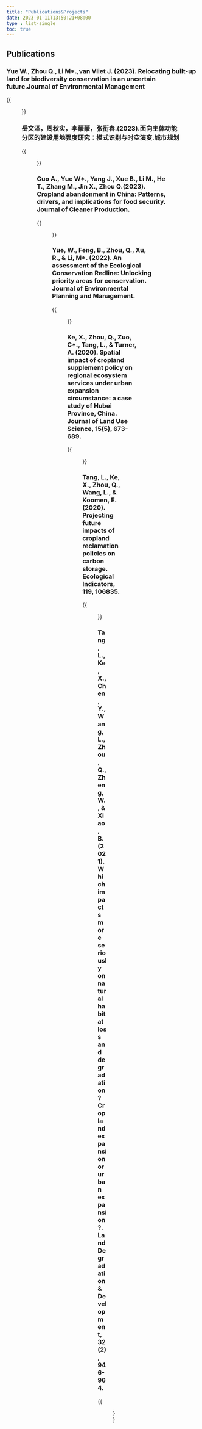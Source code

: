 ```yaml
---
title: "Publications&Projects"
date: 2023-01-11T13:50:21+08:00
type : list-single
toc: true
---
```

## Publications

### Yue W., **Zhou Q.**, Li M*.,van Vliet J. (2023). Relocating built-up land for biodiversity conservation in an uncertain future.Journal of Environmental Management

{{<figure src="/image/Article_Yue_2023_JEM.png">}}



### 岳文泽，**周秋实**，李蒙蒙，张衔春.(2023).面向主体功能分区的建设用地强度研究：模式识别与时空演变.城市规划

{{<figure src="/image/Article_岳_2023_城市规划.jpg">}}


### Guo A., Yue W*., Yang J., Xue B., Li M., He T., Zhang M., Jin X., **Zhou Q.**(2023). Cropland abandonment in China: Patterns, drivers, and implications for food security. Journal of Cleaner Production.

{{<figure src="/image/Article_Guo_2023_JCP.png">}}


### Yue, W., Feng, B., **Zhou, Q.**, Xu, R., & Li, M*. (2022). An assessment of the Ecological Conservation Redline: Unlocking priority areas for conservation. Journal of Environmental Planning and Management.

{{<figure src="/image/Article_Yue_2023_JEPM.png">}}


### Ke, X., Zhou, Q., Zuo, C*., Tang, L., & Turner, A. (2020). Spatial impact of cropland supplement policy on regional ecosystem services under urban expansion circumstance: a case study of Hubei Province, China. Journal of Land Use Science, 15(5), 673-689. 

{{<figure src="/Article_Ke_2022_tlus.jpeg">}}


### Tang, L., Ke, X., Zhou, Q., Wang, L., & Koomen, E. (2020). Projecting future impacts of cropland reclamation policies on carbon storage. Ecological Indicators, 119, 106835. 

{{<figure src="/image/Article_Tang_2022_EI.png">}}


### Tang, L., Ke, X., Chen, Y., Wang, L., Zhou, Q., Zheng, W., & Xiao, B. (2021). Which impacts more seriously on natural habitat loss and degradation? Cropland expansion or urban expansion?. Land Degradation & Development, 32(2), 946-964.

{{<figure src="/image/Article_Tang_2022_LDD.png">}}

***

